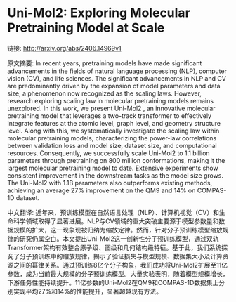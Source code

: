 # Uni-Mol2: Exploring Molecular Pretraining Model at Scale

链接: http://arxiv.org/abs/2406.14969v1

原文摘要:
In recent years, pretraining models have made significant advancements in the
fields of natural language processing (NLP), computer vision (CV), and life
sciences. The significant advancements in NLP and CV are predominantly driven
by the expansion of model parameters and data size, a phenomenon now recognized
as the scaling laws. However, research exploring scaling law in molecular
pretraining models remains unexplored. In this work, we present Uni-Mol2 , an
innovative molecular pretraining model that leverages a two-track transformer
to effectively integrate features at the atomic level, graph level, and
geometry structure level. Along with this, we systematically investigate the
scaling law within molecular pretraining models, characterizing the power-law
correlations between validation loss and model size, dataset size, and
computational resources. Consequently, we successfully scale Uni-Mol2 to 1.1
billion parameters through pretraining on 800 million conformations, making it
the largest molecular pretraining model to date. Extensive experiments show
consistent improvement in the downstream tasks as the model size grows. The
Uni-Mol2 with 1.1B parameters also outperforms existing methods, achieving an
average 27% improvement on the QM9 and 14% on COMPAS-1D dataset.

中文翻译:
近年来，预训练模型在自然语言处理（NLP）、计算机视觉（CV）和生命科学领域取得了显著进展。NLP与CV领域的重大突破主要源于模型参数量和数据规模的扩大，这一现象现被归纳为缩放定律。然而，针对分子预训练模型缩放规律的研究仍属空白。本文提出Uni-Mol2这一创新性分子预训练模型，通过双轨Transformer架构有效整合原子级、图级和几何结构级特征。基于此，我们系统探究了分子预训练中的缩放规律，揭示了验证损失与模型规模、数据集大小及计算资源之间的幂律关系。通过预训练8亿个分子构象，我们成功将Uni-Mol2扩展至11亿参数，成为当前最大规模的分子预训练模型。大量实验表明，随着模型规模增长，下游任务性能持续提升。11亿参数的Uni-Mol2在QM9和COMPAS-1D数据集上分别实现平均27%和14%的性能提升，显著超越现有方法。

